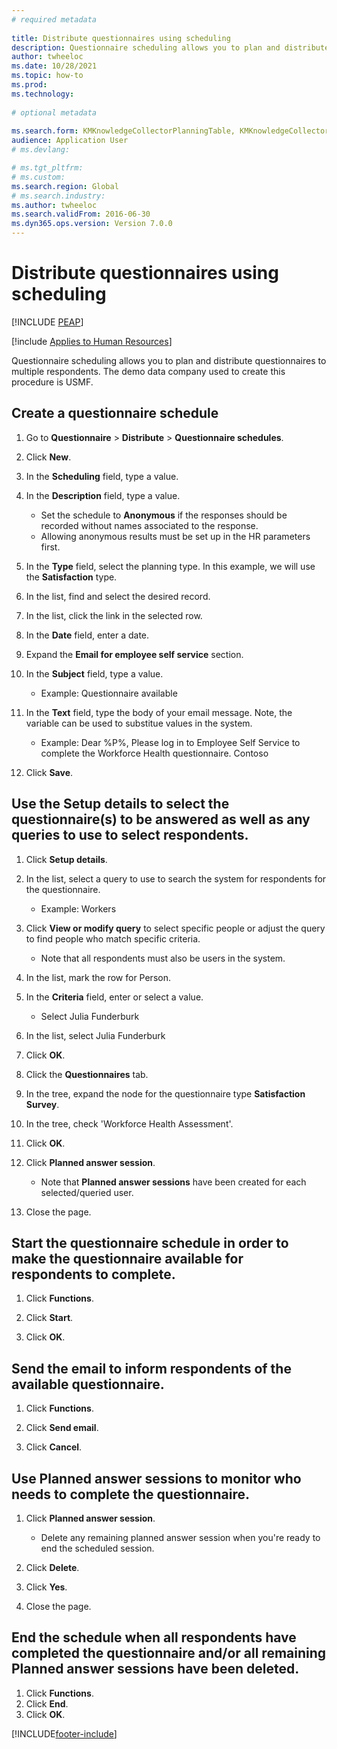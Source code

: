 ```yaml
--- 
# required metadata 
 
title: Distribute questionnaires using scheduling
description: Questionnaire scheduling allows you to plan and distribute questionnaires to multiple respondents. 
author: twheeloc
ms.date: 10/28/2021
ms.topic: how-to 
ms.prod:  
ms.technology:  
 
# optional metadata 
 
ms.search.form: KMKnowledgeCollectorPlanningTable, KMKnowledgeCollectorPlanningMulti, SysQueryForm, HcmPersonLookup, KMKnowledgeCollectorPlanning, HcmLearningWorkspace
audience: Application User 
# ms.devlang:  

# ms.tgt_pltfrm:  
# ms.custom:  
ms.search.region: Global
# ms.search.industry: 
ms.author: twheeloc
ms.search.validFrom: 2016-06-30 
ms.dyn365.ops.version: Version 7.0.0 
---
```


# Distribute questionnaires using scheduling


[!INCLUDE [PEAP](../includes/peap-1.md)]

[!include [Applies to Human Resources](../includes/applies-to-hr.md)]

Questionnaire scheduling allows you to plan and distribute questionnaires to multiple respondents. The demo data company used to create this procedure is USMF.

## Create a questionnaire schedule

1. Go to **Questionnaire** > **Distribute** > **Questionnaire schedules**.

2. Click **New**.

3. In the **Scheduling** field, type a value.

4. In the **Description** field, type a value.
    * Set the schedule to **Anonymous** if the responses should be recorded without names associated to the response.  
    * Allowing anonymous results must be set up in the HR parameters first.  

5. In the **Type** field, select the planning type.  In this example, we will use the **Satisfaction** type.

6. In the list, find and select the desired record.

7. In the list, click the link in the selected row.

8. In the **Date** field, enter a date.

9. Expand the **Email for employee self service** section.

10. In the **Subject** field, type a value.

    * Example: Questionnaire available  

11. In the **Text** field, type the body of your email message. Note, the variable can be used to substitue values in the system.

    * Example: Dear %P%, Please log in to Employee Self Service to complete the Workforce Health questionnaire.  Contoso  

12. Click **Save**.

## Use the Setup details to select the questionnaire(s) to be answered as well as any queries to use to select respondents.

1. Click **Setup details**.

2. In the list, select a query to use to search the system for respondents for the questionnaire.

    * Example: Workers  

3. Click **View or modify query** to select specific people or adjust the query to find people who match specific criteria.

    * Note that all respondents must also be users in the system.  

4. In the list, mark the row for Person.

5. In the **Criteria** field, enter or select a value.

    * Select Julia Funderburk  

6. In the list, select Julia Funderburk

7. Click **OK**.

8. Click the **Questionnaires** tab.

9. In the tree, expand the node for the questionnaire type **Satisfaction Survey**.

10. In the tree, check 'Workforce Health Assessment'.

11. Click **OK**.

12. Click **Planned answer session**.

    * Note that **Planned answer sessions** have been created for each selected/queried user.  

13. Close the page.

## Start the questionnaire schedule in order to make the questionnaire available for respondents to complete.

1. Click **Functions**.

2. Click **Start**.

3. Click **OK**.

## Send the email to inform respondents of the available questionnaire.

1. Click **Functions**.

2. Click **Send email**.

3. Click **Cancel**.

## Use Planned answer sessions to monitor who needs to complete the questionnaire.

1. Click **Planned answer session**.

    * Delete any remaining planned answer session when you're ready to end the scheduled session.  

2. Click **Delete**.

3. Click **Yes**.

4. Close the page.

## End the schedule when all respondents have completed the questionnaire and/or all remaining Planned answer sessions have been deleted.

1. Click **Functions**.
2. Click **End**.
3. Click **OK**.



[!INCLUDE[footer-include](../includes/footer-banner.md)]
